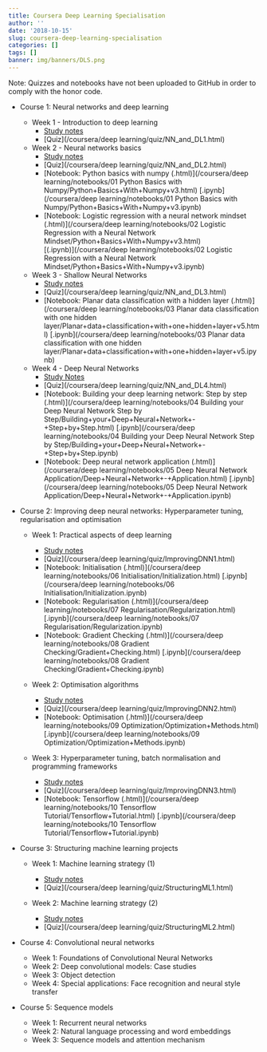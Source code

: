 ```yaml
---
title: Coursera Deep Learning Specialisation
author: ''
date: '2018-10-15'
slug: coursera-deep-learning-specialisation
categories: []
tags: []
banner: img/banners/DLS.png
---
```


Note: Quizzes and notebooks have not been uploaded to GitHub in order to comply with the honor code.

* Course 1: Neural networks and deep learning
    * Week 1 -  Introduction to deep learning
        * [Study notes](/blog/2018/10/15/2018-10-15-neural-networks-and-deep-learning#week1)
        * [Quiz](/coursera/deep learning/quiz/NN_and_DL1.html)
    * Week 2 - Neural networks basics   
        * [Study notes](/blog/2018/10/15/2018-10-15-neural-networks-and-deep-learning#week2)
        * [Quiz](/coursera/deep learning/quiz/NN_and_DL2.html)
        * [Notebook: Python basics with numpy (.html)](/coursera/deep learning/notebooks/01 Python Basics with Numpy/Python+Basics+With+Numpy+v3.html) [.ipynb](/coursera/deep learning/notebooks/01 Python Basics with Numpy/Python+Basics+With+Numpy+v3.ipynb)
        * [Notebook: Logistic regression with a neural network mindset (.html)](/coursera/deep learning/notebooks/02 Logistic Regression with a Neural Network Mindset/Python+Basics+With+Numpy+v3.html)        
        [(.ipynb)](/coursera/deep learning/notebooks/02 Logistic Regression with a Neural Network Mindset/Python+Basics+With+Numpy+v3.ipynb)
    * Week 3 - Shallow Neural Networks
        * [Study notes](/blog/2018/10/15/2018-10-15-neural-networks-and-deep-learning#week3)
        * [Quiz](/coursera/deep learning/quiz/NN_and_DL3.html)
        * [Notebook: Planar data classification with a hidden layer (.html)](/coursera/deep learning/notebooks/03 Planar data classification with one hidden layer/Planar+data+classification+with+one+hidden+layer+v5.html) [.ipynb](/coursera/deep learning/notebooks/03 Planar data classification with one hidden layer/Planar+data+classification+with+one+hidden+layer+v5.ipynb)
    * Week 4 - Deep Neural Networks
        * [Study Notes](/blog/2018/10/15/2018-10-15-neural-networks-and-deep-learning#week4)
        * [Quiz](/coursera/deep learning/quiz/NN_and_DL4.html)
        * [Notebook: Building your deep learning network: Step by step (.html)](/coursera/deep learning/notebooks/04 Building your Deep Neural Network Step by Step/Building+your+Deep+Neural+Network+-+Step+by+Step.html) [.ipynb](/coursera/deep learning/notebooks/04 Building your Deep Neural Network Step by Step/Building+your+Deep+Neural+Network+-+Step+by+Step.ipynb)
        * [Notebook: Deep neural network application (.html)](/coursera/deep learning/notebooks/05 Deep Neural Network Application/Deep+Neural+Network+-+Application.html) [.ipynb](/coursera/deep learning/notebooks/05 Deep Neural Network Application/Deep+Neural+Network+-+Application.ipynb)
        
* Course 2: Improving deep neural networks: Hyperparameter tuning, regularisation and optimisation
    * Week 1: Practical aspects of deep learning
        * [Study notes](/blog/2018/12/07/2018-12-07-improving-deep-learning-networks#week1)
        * [Quiz](/coursera/deep learning/quiz/ImprovingDNN1.html)
        * [Notebook: Initialisation (.html)](/coursera/deep learning/notebooks/06 Initialisation/Initialization.html) [.ipynb](/coursera/deep learning/notebooks/06 Initialisation/Initialization.ipynb)
        * [Notebook: Regularisation (.html)](/coursera/deep learning/notebooks/07 Regularisation/Regularization.html) [.ipynb](/coursera/deep learning/notebooks/07 Regularisation/Regularization.ipynb)
        * [Notebook: Gradient Checking (.html)](/coursera/deep learning/notebooks/08 Gradient Checking/Gradient+Checking.html) [.ipynb](/coursera/deep learning/notebooks/08 Gradient Checking/Gradient+Checking.ipynb)
        
    * Week 2: Optimisation algorithms
        * [Study notes](/blog/2018/12/07/2018-12-07-improving-deep-learning-networks#week2)
        * [Quiz](/coursera/deep learning/quiz/ImprovingDNN2.html)
        * [Notebook: Optimisation (.html)](/coursera/deep learning/notebooks/09 Optimization/Optimization+Methods.html) [.ipynb](/coursera/deep learning/notebooks/09 Optimization/Optimization+Methods.ipynb)
        
    * Week 3: Hyperparameter tuning, batch normalisation and programming frameworks
        * [Study notes](/blog/2018/12/07/2018-12-07-improving-deep-learning-networks#week3)
        * [Quiz](/coursera/deep learning/quiz/ImprovingDNN3.html)
        * [Notebook: Tensorflow (.html)](/coursera/deep learning/notebooks/10 Tensorflow Tutorial/Tensorflow+Tutorial.html) [.ipynb](/coursera/deep learning/notebooks/10 Tensorflow Tutorial/Tensorflow+Tutorial.ipynb)
           
    
* Course 3: Structuring machine learning projects
    * Week 1: Machine learning strategy (1)
        * [Study notes](/blog/2019/01/21/2019-01-21-structuring-machine-learning-projects#week1)
        * [Quiz](/coursera/deep learning/quiz/StructuringML1.html)
      
    * Week 2: Machine learning strategy (2)
        * [Study notes](/blog/2019/01/21/2019-01-21-structuring-machine-learning-projects#week2)
        * [Quiz](/coursera/deep learning/quiz/StructuringML2.html)

* Course 4: Convolutional neural networks
    * Week 1: Foundations of Convolutional Neural Networks
    * Week 2: Deep convolutional models: Case studies
    * Week 3: Object detection
    * Week 4: Special applications: Face recognition and neural style transfer

* Course 5: Sequence models
    * Week 1: Recurrent neural networks
    * Week 2: Natural language processing and word embeddings
    * Week 3: Sequence models and attention mechanism
    